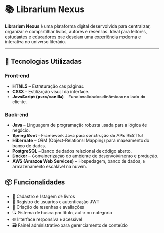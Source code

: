 # 📚 Librarium Nexus

**Librarium Nexus** é uma plataforma digital desenvolvida para centralizar, organizar e compartilhar livros, autores e resenhas. Ideal para leitores, estudantes e educadores que desejam uma experiência moderna e interativa no universo literário.

---

## 🚀 Tecnologias Utilizadas

### **Front-end**
- **HTML5** – Estruturação das páginas.
- **CSS3** – Estilização visual da interface.
- **JavaScript (puro/vanilla)** – Funcionalidades dinâmicas no lado do cliente.

### **Back-end**
- **Java** – Linguagem de programação robusta usada para a lógica de negócio.
- **Spring Boot** – Framework Java para construção de APIs RESTful.
- **Hibernate** – ORM (Object-Relational Mapping) para mapeamento do banco de dados.
- **PostgreSQL** – Banco de dados relacional de código aberto.
- **Docker** – Containerização do ambiente de desenvolvimento e produção.
- **AWS (Amazon Web Services)** – Hospedagem, banco de dados, e armazenamento escalável na nuvem.

## 📦 Funcionalidades

- 📖 Cadastro e listagem de livros
- 👤 Registro de usuários e autenticação JWT
- 📝 Criação de resenhas e avaliações
- 🔍 Sistema de busca por título, autor ou categoria
- 🌐 Interface responsiva e acessível
- 🗃️ Painel administrativo para gerenciamento de conteúdo
